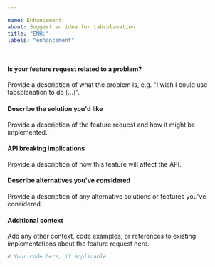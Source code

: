 ```yaml
---

name: Enhancement
about: Suggest an idea for tabsplanation
title: "ENH:"
labels: "enhancement"

---
```


#### Is your feature request related to a problem?

Provide a description of what the problem is, e.g. "I wish I could use
tabsplanation to do [...]".

#### Describe the solution you'd like

Provide a description of the feature request and how it might be implemented.

#### API breaking implications

Provide a description of how this feature will affect the API.

#### Describe alternatives you've considered

Provide a description of any alternative solutions or features you've considered.

#### Additional context

Add any other context, code examples, or references to existing implementations about
the feature request here.

```python
# Your code here, if applicable
```
